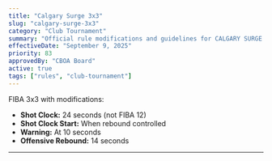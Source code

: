 ```yaml
---
title: "Calgary Surge 3x3"
slug: "calgary-surge-3x3"
category: "Club Tournament"
summary: "Official rule modifications and guidelines for CALGARY SURGE 3X3"
effectiveDate: "September 9, 2025"
priority: 83
approvedBy: "CBOA Board"
active: true
tags: ["rules", "club-tournament"]
---
```



FIBA 3x3 with modifications:

- **Shot Clock:** 24 seconds (not FIBA 12)
- **Shot Clock Start:** When rebound controlled
- **Warning:** At 10 seconds
- **Offensive Rebound:** 14 seconds

---